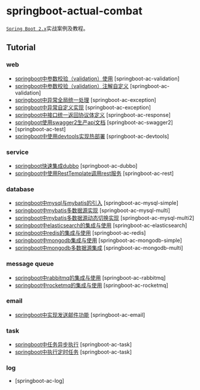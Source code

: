 # springboot-actual-combat

[`Spring Boot 2.x`](https://spring.io/projects/spring-boot)实战案例及教程。

## Tutorial

### web

- [springboot中参数校验（validation）使用](https://lazycece.github.io/2019/02/16/springboot中参数校验（validation）使用)
[springboot-ac-validation]
- [springboot中参数校验（validation）注解自定义](https://lazycece.github.io/2019/02/16/springboot中参数校验（validation）注解自定义)
[springboot-ac-validation]
- [springboot中异常全局统一处理](https://lazycece.github.io/2019/02/23/springboot中异常全局统一处理)
[springboot-ac-exception]
- [springboot中异常自定义实现](https://lazycece.github.io/2019/02/23/springboot中异常自定义实现)
[springboot-ac-exception]
- [springboot中接口统一返回协议体定义](https://lazycece.github.io/2019/02/22/springboot中接口统一返回协议体定义)
[springboot-ac-response]
- [springboot使用swagger2生产api文档](https://lazycece.github.io/2019/01/31/springboot使用swagger2生产api文档)
[springboot-ac-swagger2]
- [springboot-ac-test]
- [springboot中使用devtools实现热部署](https://lazycece.github.io/2019/02/24/springboot中使用devtools实现热部署)
[springboot-ac-devtools]

### service

- [springboot快速集成dubbo](https://lazycece.github.io/2019/03/30/springboot快速集成dubbo/) 
[springboot-ac-dubbo] 
- [springboot中使用RestTemplate调用rest服务](https://lazycece.github.io/2019/05/22/springboot%E4%B8%AD%E4%BD%BF%E7%94%A8RestTemplate%E8%B0%83%E7%94%A8rest%E6%9C%8D%E5%8A%A1/)
[springboot-ac-rest]

### database

- [springboot中mysql与mybatis的引入](https://lazycece.github.io/2019/05/04/springboot%E4%B8%ADmysql%E4%B8%8Emybatis%E7%9A%84%E5%BC%95%E5%85%A5/)
[springboot-ac-mysql-simple]
- [springboot中mybatis多数据源实现](https://lazycece.github.io/2019/05/04/springboot%E4%B8%ADmybatis%E5%A4%9A%E6%95%B0%E6%8D%AE%E6%BA%90%E5%AE%9E%E7%8E%B0/)
[springboot-ac-mysql-multi]
- [springboot中mybatis多数据源动态切换实现](https://lazycece.github.io/2019/05/04/springboot%E4%B8%ADmybatis%E5%A4%9A%E6%95%B0%E6%8D%AE%E6%BA%90%E5%8A%A8%E6%80%81%E5%88%87%E6%8D%A2%E5%AE%9E%E7%8E%B0/)
[springboot-ac-mysql-multi2]
- [springboot中elasticsearch的集成与使用](https://lazycece.github.io/2019/02/21/springboot中elasticsearch的集成与使用)
[springboot-ac-elasticsearch]
- [springboot中redis的集成与使用](https://lazycece.github.io/2019/06/16/springboot%E4%B8%ADredis%E7%9A%84%E9%9B%86%E6%88%90%E4%B8%8E%E4%BD%BF%E7%94%A8/)
[springboot-ac-redis]
- [springboot中mongodb集成与使用](https://lazycece.github.io/2019/05/19/springboot%E4%B8%ADmongodb%E9%9B%86%E6%88%90%E4%B8%8E%E4%BD%BF%E7%94%A8/)
[springboot-ac-mongodb-simple]
- [springboot中mongodb多数据源集成](https://lazycece.github.io/2019/05/19/springboot%E4%B8%ADmongodb%E5%A4%9A%E6%95%B0%E6%8D%AE%E6%BA%90%E9%9B%86%E6%88%90/)
[springboot-ac-mongodb-multi]

### message queue

- [springboot中rabbitmq的集成与使用](https://lazycece.github.io/2019/04/06/springboot%E4%B8%ADrabbitmq%E7%9A%84%E9%9B%86%E6%88%90%E4%B8%8E%E4%BD%BF%E7%94%A8/)
[springboot-ac-rabbitmq]
- [springboot中rocketmq的集成与使用](https://lazycece.github.io/2019/06/16/springboot%E4%B8%ADrocketmq%E7%9A%84%E9%9B%86%E6%88%90%E4%B8%8E%E4%BD%BF%E7%94%A8/)
[springboot-ac-rocketmq]
  
### email

- [springboot中实现发送邮件功能](https://lazycece.github.io/2019/05/21/springboot%E4%B8%AD%E5%AE%9E%E7%8E%B0%E5%8F%91%E9%80%81%E9%82%AE%E4%BB%B6%E5%8A%9F%E8%83%BD/)
[springboot-ac-email]

### task

- [springboot中任务异步执行](https://lazycece.github.io/2019/06/16/springboot%E4%B8%AD%E4%BB%BB%E5%8A%A1%E5%BC%82%E6%AD%A5%E6%89%A7%E8%A1%8C/)
[springboot-ac-task]
- [springboot中执行定时任务](https://lazycece.github.io/2019/06/16/springboot%E4%B8%AD%E6%89%A7%E8%A1%8C%E5%AE%9A%E6%97%B6%E4%BB%BB%E5%8A%A1/)
[springboot-ac-task]

### log
- [springboot-ac-log]  

